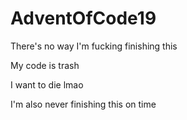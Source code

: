 # AdventOfCode19
There's no way I'm fucking finishing this

My code is trash

I want to die lmao

I'm also never finishing this on time